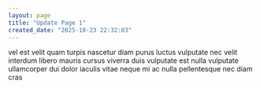 ```yaml
---
layout: page
title: "Update Page 1"
created_date: "2025-10-23 22:32:03"
---
```


vel est velit quam turpis nascetur diam purus luctus vulputate nec velit interdum libero mauris cursus viverra duis vulputate est nulla vulputate ullamcorper dui dolor iaculis vitae neque mi ac nulla pellentesque nec diam cras 
